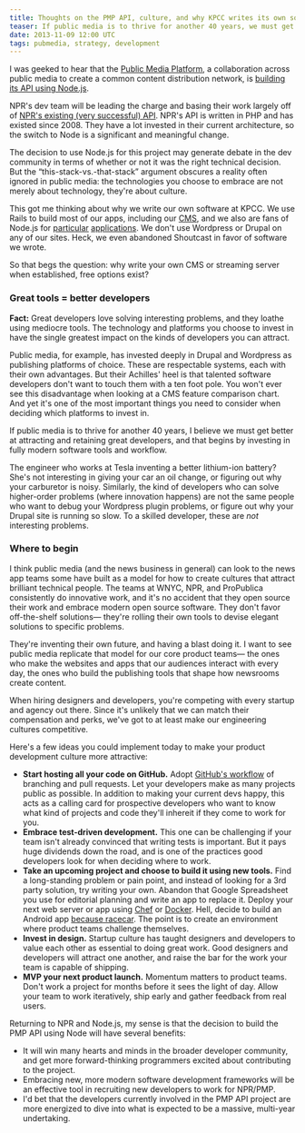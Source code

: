 ```yaml
---
title: Thoughts on the PMP API, culture, and why KPCC writes its own software
teaser: If public media is to thrive for another 40 years, we must get better at attracting and retaining great developers, and that begins by investing in fully modern software tools and workflow.
date: 2013-11-09 12:00 UTC
tags: pubmedia, strategy, development
---
```


I was geeked to hear that the [Public Media Platform](http://publicmediaplatform.org/), a collaboration across public media to create a common content distribution network, is [building its API using Node.js](https://github.com/publicmediaplatform/pmpdocs/wiki/Software-Stack).

NPR's dev team will be leading the charge and basing their work largely off of [NPR's existing (very successful) API](http://www.npr.org/api/index). NPR's API is written in PHP and has existed since 2008. They have a lot invested in their current architecture, so the switch to Node is a significant and meaningful change.

The decision to use Node.js for this project may generate debate in the dev community in terms of whether or not it was the right technical decision. But the “this-stack-vs.-that-stack” argument obscures a reality often ignored in public media: the technologies you choose to embrace are not merely about technology, they're about culture.  

This got me thinking about why we write our own software at KPCC. We use Rails to build most of our apps, including our [CMS](https://github.com/SCPR/outpost), and we also are fans of Node.js for [particular](https://github.com/StreamMachine/StreamMachine/) [applications](https://github.com/SCPR/Newsroom). We don't use Wordpress or Drupal on any of our sites. Heck, we even abandoned Shoutcast in favor of software we wrote.

So that begs the question: why write your own CMS or streaming server when established, free options exist?

### Great tools = better developers

**Fact:** Great developers love solving interesting problems, and they loathe using mediocre tools. The technology and platforms you choose to invest in have the single greatest impact on the kinds of developers you can attract.

Public media, for example, has invested deeply in Drupal and Wordpress as publishing platforms of choice. These are respectable systems, each with their own advantages. But their Achilles' heel is that talented software developers don't want to touch them with a ten foot pole. You won't ever see this disadvantage when looking at a CMS feature comparison chart. And yet it's one of the most important things you need to consider when deciding which platforms to invest in.

If public media is to thrive for another 40 years, I believe we must get better at attracting and retaining great developers, and that begins by investing in fully modern software tools and workflow.

The engineer who works at Tesla inventing a better lithium-ion battery? She's not interesting in giving your car an oil change, or figuring out why your carburetor is noisy. Similarly, the kind of developers who can solve higher-order problems (where innovation happens) are not the same people who want to debug your Wordpress plugin problems, or figure out why your Drupal site is running so slow. To a skilled developer, these are *not* interesting problems.

### Where to begin

I think public media (and the news business in general) can look to the news app teams some have built as a model for how to create cultures that attract brilliant technical people. The teams at WNYC, NPR, and ProPublica consistently do innovative work, and it's no accident that they open source their work and embrace modern open source software. They don't favor off-the-shelf solutions— they're rolling their own tools to devise elegant solutions to specific problems.

They're inventing their own future, and having a blast doing it. I want to see public media replicate that model for our core product teams— the ones who make the websites and apps that our audiences interact with every day, the ones who build the publishing tools that shape how newsrooms create content.

When hiring designers and developers, you're competing with every startup and agency out there. Since it's unlikely that we can match their compensation and perks, we've got to at least make our engineering cultures competitive.

Here's a few ideas you could implement today to make your product development culture more attractive:

* **Start hosting all your code on GitHub.** Adopt [GitHub's workflow](http://zachholman.com/talk/how-github-uses-github-to-build-github/) of branching and pull requests. Let your developers make as many projects public as possible. In addition to making your current devs happy, this acts as a calling card for prospective developers who want to know what kind of projects and code they'll inhereit if they come to work for you.
* **Embrace test-driven development.** This one can be challenging if your team isn't already convinced that writing tests is important. But it pays huge dividends down the road, and is one of the practices good developers look for when deciding where to work.  
* **Take an upcoming project and choose to build it using new tools.** Find a long-standing problem or pain point, and instead of looking for a 3rd party solution, try writing your own. Abandon that Google Spreadsheet you use for editorial planning and write an app to replace it. Deploy your next web server or app using [Chef](http://www.opscode.com/chef/) or [Docker](https://www.docker.io/). Hell, decide to build an Android app [because racecar](http://www.complex.com/rides/2013/03/the-25-funniest-because-race-car-memes/). The point is to create an environment where product teams challenge themselves.
* **Invest in design.** Startup culture has taught designers and developers to value each other as essential to doing great work. Good designers and developers will attract one another, and raise the bar for the work your team is capable of shipping.
* **MVP your next product launch.** Momentum matters to product teams. Don't work a project for months before it sees the light of day. Allow your team to work iteratively, ship early and gather feedback from real users.

Returning to NPR and Node.js, my sense is that the decision to build the PMP API using Node will have several benefits:

* It will win many hearts and minds in the broader developer community, and get more forward-thinking programmers excited about contributing to the project.
* Embracing new, more modern software development frameworks will be an effective tool in recruiting new developers to work for NPR/PMP.
* I'd bet that the developers currently involved in the PMP API project are more energized to dive into what is expected to be a massive, multi-year undertaking.
